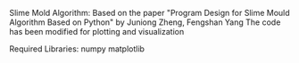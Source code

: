 Slime Mold Algorithm:
Based on the paper "Program Design for Slime Mould Algorithm Based on Python" by Juniong Zheng, Fengshan Yang
The code has been modified for plotting and visualization

Required Libraries:
numpy
matplotlib
